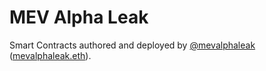 # MEV Alpha Leak

Smart Contracts authored and deployed by [@mevalphaleak](https://twitter.com/mevalphaleak) ([mevalphaleak.eth](https://etherscan.io/address/0x90102a92e8e40561f88be66611e5437feb339e79)).
